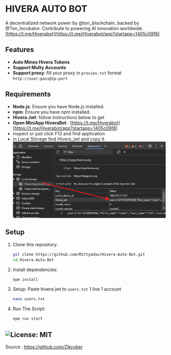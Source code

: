 # HIVERA AUTO BOT
A decentralized network power by @ton_blockchain, backed by @Ton_Incubator. Contribute to powering AI innovation worldwide. [https://t.me/Hiverabot](https://t.me/Hiverabot/app?startapp=1405c09f8)

## Features

- **Auto Mines Hivera Tokens**
- **Support Multy Accounts**
- **Support proxy**: fill your proxy in `proxies.txt` format `http://user:pass@ip:port`

## Requirements

- **Node.js**: Ensure you have Node.js installed.
- **npm**: Ensure you have npm installed.
- **Hivera Jwt**: follow instructions below to get
- **Open MiniApp HiveraBot** : [https://t.me/Hiverabot](https://t.me/Hiverabot/app?startapp=1405c09f8)
- inspect or just click F12 and find application
- in Local Storage find Hivera_jwt and copy it.
    ![token](image.png)


## Setup

1. Clone this repository:
   ```bash
   git clone https://github.com/Mittyadav/Hivera-Auto-Bot.git
   cd Hivera-Auto-Bot
   ```
2. Install dependencies:
   ```bash
   npm install
   ```
3. Setup: Paste hivera jwt to `users.txt` 1 line 1 account
   ```bash
   nano users.txt
   ```
4. Run The Script:
   ```bash
   npm run start
   ```


## ![License: MIT](https://img.shields.io/badge/License-MIT-yellow.svg)

Source : https://github.com/Zlkcyber
